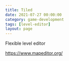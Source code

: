 ```yaml
---
title: Tiled
date: 2021-07-27 00:00:00
category: game-development
tags: [level-editor]
layout: page
---
```


Flexible level editor

https://www.mapeditor.org/
